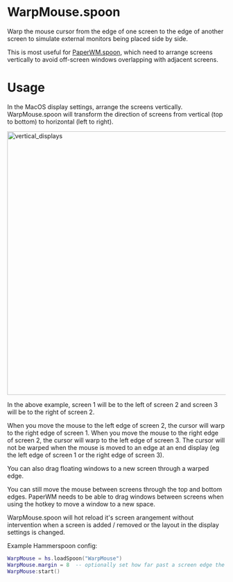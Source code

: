 # WarpMouse.spoon

Warp the mouse cursor from the edge of one screen to the edge of another screen to simulate external monitors being placed side by side.

This is most useful for [PaperWM.spoon](https;//github.com/mogenson/PaperWM.spoon), which need to arrange screens vertically to avoid off-screen windows overlapping with adjacent screens.

# Usage

In the MacOS display settings, arrange the screens vertically. WarpMouse.spoon will transform the direction of screens from vertical (top to bottom) to horizontal (left to right).

<img width="607" alt="vertical_displays" src="https://github.com/user-attachments/assets/1f8e6b4b-4bea-4082-bf63-03b605961484" />

In the above example, screen 1 will be to the left of screen 2 and screen 3 will be to the right of screen 2.

When you move the mouse to the left edge of screen 2, the cursor will warp to the right edge of screen 1. When you move the mouse to the right edge of screen 2, the cursor will warp to the left edge of screen 3. The cursor will not be warped when the mouse is moved to an edge at an end display (eg the left edge of screen 1 or the right edge of screen 3).

You can also drag floating windows to a new screen through a warped edge.

You can still move the mouse between screens through the top and bottom edges. PaperWM needs to be able to drag windows between screens when using the hotkey to move a window to a new space.

WarpMouse.spoon will hot reload it's screen arangement without intervention when a screen is added / removed or the layout in the display settings is changed.

Example Hammerspoon config:
```lua
WarpMouse = hs.loadSpoon("WarpMouse")
WarpMouse.margin = 8  -- optionally set how far past a screen edge the mouse should warp, default is 2 pixels
WarpMouse:start()
```
